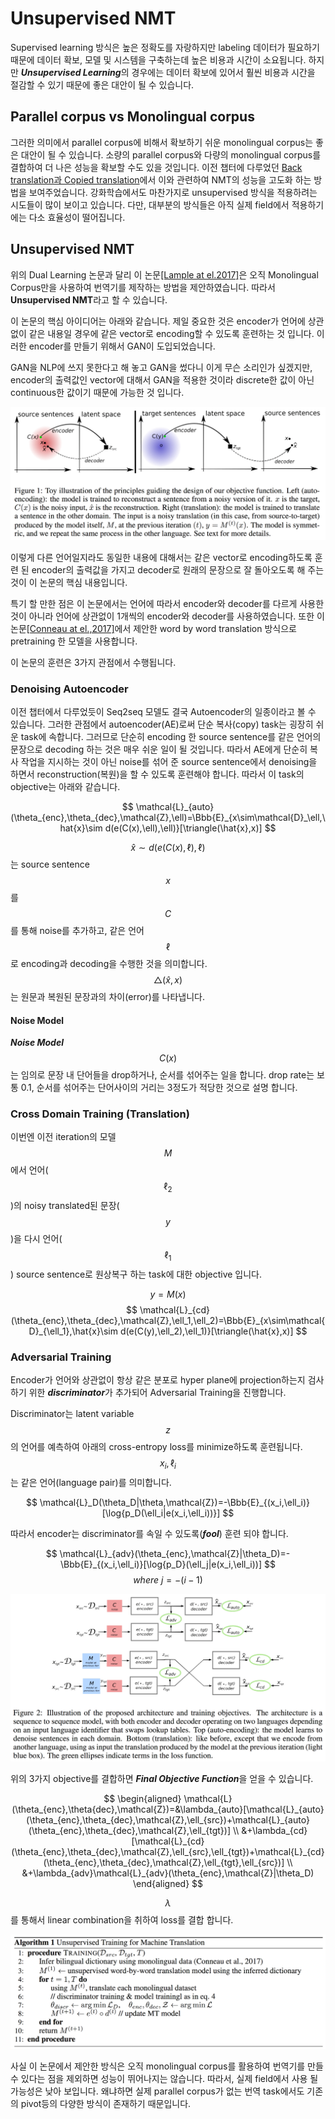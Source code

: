 # Unsupervised NMT

Supervised learning 방식은 높은 정확도를 자랑하지만 labeling 데이터가 필요하기 때문에 데이터 확보, 모델 및 시스템을 구축하는데 높은 비용과 시간이 소요됩니다. 하지만 ***Unsupervised Learning***의 경우에는 데이터 확보에 있어서 훨씬 비용과 시간을 절감할 수 있기 때문에 좋은 대안이 될 수 있습니다.

## Parallel corpus vs Monolingual corpus

그러한 의미에서 parallel corpus에 비해서 확보하기 쉬운 monolingual corpus는 좋은 대안이 될 수 있습니다. 소량의 parallel corpus와 다량의 monolingual corpus를 결합하여 더 나은 성능을 확보할 수도 있을 것입니다. 이전 챕터에 다루었던 [Back translation과 Copied translation](neural-machine-translation/mono.md)에서 이와 관련하여 NMT의 성능을 고도화 하는 방법을 보여주었습니다. 강화학습에서도 마찬가지로 unsupervised 방식을 적용하려는 시도들이 많이 보이고 있습니다. 다만, 대부분의 방식들은 아직 실제 field에서 적용하기에는 다소 효율성이 떨어집니다.

## Unsupervised NMT

위의 Dual Learning 논문과 달리 이 논문[\[Lample at el.2017\]](https://arxiv.org/pdf/1711.00043.pdf)은 오직 Monolingual Corpus만을 사용하여 번역기를 제작하는 방법을 제안하였습니다. 따라서 **Unsupervised NMT**라고 할 수 있습니다.

이 논문의 핵심 아이디어는 아래와 같습니다. 제일 중요한 것은 encoder가 언어에 상관 없이 같은 내용일 경우에 같은 vector로 encoding할 수 있도록 훈련하는 것 입니다. 이러한 encoder를 만들기 위해서 GAN이 도입되었습니다.

GAN을 NLP에 쓰지 못한다고 해 놓고 GAN을 썼다니 이게 무슨 소리인가 싶겠지만, encoder의 출력값인 vector에 대해서 GAN을 적용한 것이라 discrete한 값이 아닌 continuous한 값이기 때문에 가능한 것 입니다.

![](/assets/rl-unsupervised-nmt-3.png)

이렇게 다른 언어일지라도 동일한 내용에 대해서는 같은 vector로 encoding하도록 훈련 된 encoder의 출력값을 가지고 decoder로 원래의 문장으로 잘 돌아오도록 해 주는 것이 이 논문의 핵심 내용입니다.

특기 할 만한 점은 이 논문에서는 언어에 따라서 encoder와 decoder를 다르게 사용한 것이 아니라 언어에 상관없이 1개씩의 encoder와 decoder를 사용하였습니다. 또한 이 논문[[Conneau at el.,2017]](https://arxiv.org/pdf/1710.04087.pdf)에서 제안한 word by word translation 방식으로 pretraining 한 모델을 사용합니다.

이 논문의 훈련은 3가지 관점에서 수행됩니다.

### Denoising Autoencoder

이전 챕터에서 다루었듯이 Seq2seq 모델도 결국 Autoencoder의 일종이라고 볼 수 있습니다. 그러한 관점에서 autoencoder(AE)로써 단순 복사(copy) task는 굉장히 쉬운 task에 속합니다. 그러므로 단순히 encoding 한 source sentence를 같은 언어의 문장으로 decoding 하는 것은 매우 쉬운 일이 될 것입니다. 따라서 AE에게 단순히 복사 작업을 지시하는 것이 아닌 noise를 섞어 준 source sentence에서 denoising을 하면서 reconstruction(복원)을 할 수 있도록 훈련해야 합니다. 따라서 이 task의 objective는 아래와 같습니다.

$$
\mathcal{L}_{auto}(\theta_{enc},\theta_{dec},\mathcal{Z},\ell)=\Bbb{E}_{x\sim\mathcal{D}_\ell,\hat{x}\sim d(e(C(x),\ell),\ell)}[\triangle(\hat{x},x)]
$$

$$ \hat{x}\sim d(e(C(x),\ell),\ell) $$는 source sentence $$ x $$를 $$ C $$를 통해 noise를 추가하고, 같은 언어 $$ \ell $$로 encoding과 decoding을 수행한 것을 의미합니다. $$ \triangle(\hat{x},x) $$는 원문과 복원된 문장과의 차이(error)를 나타냅니다.

#### Noise Model

***Noise Model*** $$ C(x) $$는 임의로 문장 내 단어들을 drop하거나, 순서를 섞어주는 일을 합니다. drop rate는 보통 0.1, 순서를 섞어주는 단어사이의 거리는 3정도가 적당한 것으로 설명 합니다.

### Cross Domain Training (Translation)

이번엔 이전 iteration의 모델 $$ M $$에서 언어($$ \ell_2 $$)의 noisy translated된 문장($$ y $$)을 다시 언어($$ \ell_1 $$) source sentence로 원상복구 하는 task에 대한 objective 입니다.

$$
y=M(x)
$$
$$
\mathcal{L}_{cd}(\theta_{enc},\theta_{dec},\mathcal{Z},\ell_1,\ell_2)=\Bbb{E}_{x\sim\mathcal{D}_{\ell_1},\hat{x}\sim d(e(C(y),\ell_2),\ell_1)}[\triangle(\hat{x},x)]
$$

### Adversarial Training

Encoder가 언어와 상관없이 항상 같은 분포로 hyper plane에 projection하는지 검사하기 위한 ***discriminator***가 추가되어 Adversarial Training을 진행합니다. 

Discriminator는 latent variable $$ z $$의 언어를 예측하여 아래의 cross-entropy loss를 minimize하도록 훈련됩니다. $$ x_i, \ell_i $$는 같은 언어(language pair)를 의미합니다.

$$
\mathcal{L}_D(\theta_D|\theta,\mathcal{Z})=-\Bbb{E}_{(x_i,\ell_i)}[\log{p_D(\ell_i|e(x_i,\ell_i))}]
$$

따라서 encoder는 discriminator를 속일 수 있도록(***fool***) 훈련 되야 합니다.

$$
\mathcal{L}_{adv}(\theta_{enc},\mathcal{Z}|\theta_D)=-\Bbb{E}_{(x_i,\ell_i)}[\log{p_D}(\ell_j|e(x_i,\ell_i))]
$$
$$
where~j=-(i-1)
$$

![](/assets/rl-unsupervised-nmt-4.png)

위의 3가지 objective를 결합하면 ***Final Objective Function***을 얻을 수 있습니다.

$$
\begin{aligned}
\mathcal{L}(\theta_{enc},\theta{dec},\mathcal{Z})=&\lambda_{auto}[\mathcal{L}_{auto}(\theta_{enc},\theta_{dec},\mathcal{Z},\ell_{src})+\mathcal{L}_{auto}(\theta_{enc},\theta_{dec},\mathcal{Z},\ell_{tgt})] \\
&+\lambda_{cd}[\mathcal{L}_{cd}(\theta_{enc},\theta_{dec},\mathcal{Z},\ell_{src},\ell_{tgt})+\mathcal{L}_{cd}(\theta_{enc},\theta_{dec},\mathcal{Z},\ell_{tgt},\ell_{src})] \\
&+\lambda_{adv}\mathcal{L}_{adv}(\theta_{enc},\mathcal{Z}|\theta_D)
\end{aligned}
$$

$$ \lambda $$를 통해서 linear combination을 취하여 loss를 결합 합니다.

![](/assets/rl-unsupervised-nmt-5.png)

사실 이 논문에서 제안한 방식은 오직 monolingual corpus를 활용하여 번역기를 만들수 있다는 점을 제외하면 성능이 뛰어나지는 않습니다. 따라서, 실제 field에서 사용 될 가능성은 낮아 보입니다. 왜냐하면 실제 parallel corpus가 없는 번역 task에서도 기존의 pivot등의 다양한 방식이 존재하기 때문입니다.